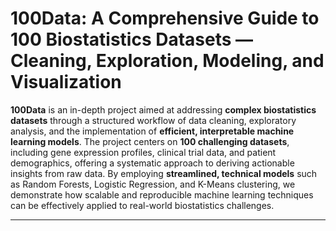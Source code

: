 # 100Data: A Comprehensive Guide to 100 Biostatistics Datasets — Cleaning, Exploration, Modeling, and Visualization

**100Data** is an in-depth project aimed at addressing **complex biostatistics datasets** through a structured workflow of data cleaning, exploratory analysis, and the implementation of **efficient, interpretable machine learning models**. The project centers on **100 challenging datasets**, including gene expression profiles, clinical trial data, and patient demographics, offering a systematic approach to deriving actionable insights from raw data. By employing **streamlined, technical models** such as Random Forests, Logistic Regression, and K-Means clustering, we demonstrate how scalable and reproducible machine learning techniques can be effectively applied to real-world biostatistics challenges.




---
